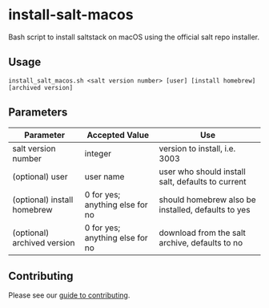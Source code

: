 # install-salt-macos
Bash script to install saltstack on macOS using the official salt repo installer.

## Usage

```
install_salt_macos.sh <salt version number> [user] [install homebrew] [archived version]
```

## Parameters
| Parameter | Accepted Value | Use |
| --------- | -------------- | --- |
| salt version number | integer | version to install, i.e. 3003 |
| (optional) user | user name | user who should install salt, defaults to current |
| (optional) install homebrew | 0 for yes; anything else for no | should homebrew also be installed, defaults to yes |
| (optional) archived version | 0 for yes; anything else for no | download from the salt archive, defaults to no |

## Contributing
Please see our [guide to contributing](https://github.com/suransys/contributing).